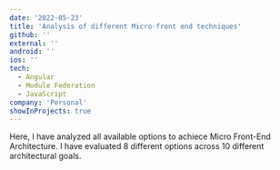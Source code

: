 ```yaml
---
date: '2022-05-23'
title: 'Analysis of different Micro-front end techniques'
github: ''
external: ''
android: ''
ios: ''
tech:
  - Angular
  - Module Federation
  - JavaScript
company: 'Personal'
showInProjects: true
---
```


Here, I have analyzed all available options to achiece Micro Front-End Architecture. I have evaluated 8 different options across 10 different architectural goals.
